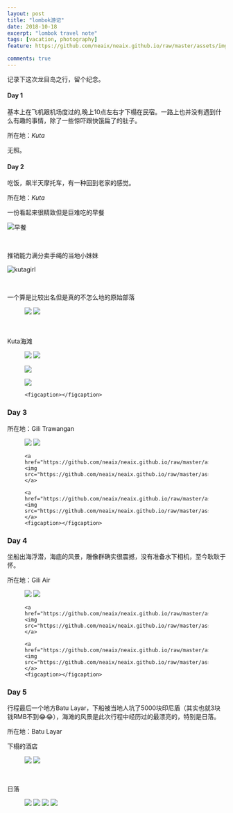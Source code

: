 ```yaml
---
layout: post
title: "lombok游记"
date: 2018-10-18
excerpt: "lombok travel note"
tags: [vacation, photography]
feature: https://github.com/neaix/neaix.github.io/raw/master/assets/img/lombok/sgg.jpg

comments: true
---
```


记录下这次龙目岛之行，留个纪念。


#### Day 1


 基本上在飞机跟机场度过的,晚上10点左右才下榻在民宿。一路上也并没有遇到什么有趣的事情，除了一些惊吓跟快饿扁了的肚子。


  所在地：*Kuta*

  无照。




#### Day 2

 吃饭，飙半天摩托车，有一种回到老家的感觉。

  所在地：*Kuta*

一份看起来很精致但是巨难吃的早餐


![早餐](https://github.com/neaix/neaix.github.io/raw/master/assets/img/lombok/UNADJUSTEDNONRAW_thumb_474.jpg)



<br/>

推销能力满分卖手绳的当地小妹妹

![kutagirl](https://github.com/neaix/neaix.github.io/raw/master/assets/img/lombok/UNADJUSTEDNONRAW_thumb_40d.jpg)


<br/>


一个算是比较出名但是真的不怎么地的原始部落



<figure class="half">
	<a href="https://github.com/neaix/neaix.github.io/raw/master/assets/img/lombok/b1.jpg"><img src="https://github.com/neaix/neaix.github.io/raw/master/assets/img/lombok/b1.jpg"></a>
	<a href="https://github.com/neaix/neaix.github.io/raw/master/assets/img/lombok/b2.jpg"><img src="https://github.com/neaix/neaix.github.io/raw/master/assets/img/lombok/b2.jpg"></a>
</figure>


<br/><br/>
 Kuta海滩

<figure class="half">
	<a href="https://github.com/neaix/neaix.github.io/raw/master/assets/img/lombok/kuta_beach_1.jpg"><img src="https://github.com/neaix/neaix.github.io/raw/master/assets/img/lombok/kuta_beach_1.jpg"></a>
	<a href="https://github.com/neaix/neaix.github.io/raw/master/assets/img/lombok/kuta_beach_2.jpg"><img src="https://github.com/neaix/neaix.github.io/raw/master/assets/img/lombok/kuta_beach_2.jpg"></a>

  <a href="https://github.com/neaix/neaix.github.io/raw/master/assets/img/lombok/kuta_beach_3.jpg"><img src="https://github.com/neaix/neaix.github.io/raw/master/assets/img/lombok/kuta_beach_3.jpg"></a>

  <a href="https://github.com/neaix/neaix.github.io/raw/master/assets/img/lombok/kuta_beach_4.jpg"><img src="https://github.com/neaix/neaix.github.io/raw/master/assets/img/lombok/kuta_beach_4.jpg"></a>

	<figcaption></figcaption>
</figure>



### Day 3

  所在地：Gili Trawangan

  <figure class="half">
  	<a href="https://github.com/neaix/neaix.github.io/raw/master/assets/img/lombok/sgg_beach_1.jpg"><img src="https://github.com/neaix/neaix.github.io/raw/master/assets/img/lombok/sgg_beach_1.jpg"></a>
  	<a href="https://github.com/neaix/neaix.github.io/raw/master/assets/img/lombok/sgg_beach_2.jpg"><img src="https://github.com/neaix/neaix.github.io/raw/master/assets/img/lombok/sgg_beach_2.jpg"></a>

    <a href="https://github.com/neaix/neaix.github.io/raw/master/assets/img/lombok/sgg_beach_3.jpg"><img src="https://github.com/neaix/neaix.github.io/raw/master/assets/img/lombok/sgg_beach_3.jpg"></a>

    <a href="https://github.com/neaix/neaix.github.io/raw/master/assets/img/lombok/sgg_beach_4.jpg"><img src="https://github.com/neaix/neaix.github.io/raw/master/assets/img/lombok/sgg_beach_4.jpg"></a>
  	<figcaption></figcaption>
  </figure>


  ### Day 4

  坐船出海浮潜，海底的风景，雕像群确实很震撼，没有准备水下相机，至今耿耿于怀。

  所在地：Gili Air

  <figure class="half">
  	<a href="https://github.com/neaix/neaix.github.io/raw/master/assets/img/lombok/air_1.jpg"><img src="https://github.com/neaix/neaix.github.io/raw/master/assets/img/lombok/air_1.jpg"></a>
  	<a href="https://github.com/neaix/neaix.github.io/raw/master/assets/img/lombok/air2.jpg"><img src="https://github.com/neaix/neaix.github.io/raw/master/assets/img/lombok/air2.jpg"></a>

    <a href="https://github.com/neaix/neaix.github.io/raw/master/assets/img/lombok/air3.jpg"><img src="https://github.com/neaix/neaix.github.io/raw/master/assets/img/lombok/air3.jpg"></a>

    <a href="https://github.com/neaix/neaix.github.io/raw/master/assets/img/lombok/air4.jpg"><img src="https://github.com/neaix/neaix.github.io/raw/master/assets/img/lombok/air4.jpg"></a>
  	<figcaption></figcaption>
  </figure>

### Day 5
  行程最后一个地方Batu Layar，下船被当地人坑了5000块印尼盾（其实也就3块钱RMB不到😂😂），海滩的风景是此次行程中经历过的最漂亮的，特别是日落。

  所在地：Batu Layar

  下榻的酒店

  <figure class="half">
  	<a href="https://github.com/neaix/neaix.github.io/raw/master/assets/img/lombok/hotel1.jpg"><img src="https://github.com/neaix/neaix.github.io/raw/master/assets/img/lombok/hotel1.jpg"></a>
  	<a href="https://github.com/neaix/neaix.github.io/raw/master/assets/img/lombok/hotel2.jpg"><img src="https://github.com/neaix/neaix.github.io/raw/master/assets/img/lombok/hotel2.jpg"></a>
  </figure>

  <br/>

  日落

  <figure class="half">
  	<a href="https://github.com/neaix/neaix.github.io/raw/master/assets/img/lombok/sundown1.jpg"><img src="https://github.com/neaix/neaix.github.io/raw/master/assets/img/lombok/sundown1.jpg"></a>
    <a href="https://github.com/neaix/neaix.github.io/raw/master/assets/img/lombok/sundown2.jpg"><img src="https://github.com/neaix/neaix.github.io/raw/master/assets/img/lombok/sundown2.jpg"></a>
    <a href="https://github.com/neaix/neaix.github.io/raw/master/assets/img/lombok/sundown3.jpg"><img src="https://github.com/neaix/neaix.github.io/raw/master/assets/img/lombok/sundown3.jpg"></a>
    <a href="https://github.com/neaix/neaix.github.io/raw/master/assets/img/lombok/sundown4.jpg"><img src="https://github.com/neaix/neaix.github.io/raw/master/assets/img/lombok/sundown4.jpg"></a>
  	<figcaption></figcaption>
  </figure>
